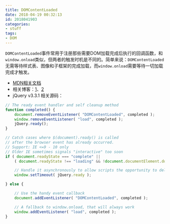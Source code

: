 ```yaml
---
title: DOMContentLoaded
date: 2018-04-19 00:32:13
id: 2018041903
categories:
- stuff
tags:
- DOM
---
```


`DOMContentLoaded`事件常用于注册那些需要DOM加载完成后执行的回调函数，和`window.onload`类似，但两者的触发时机是不同的。简单来说：`DOMContentLoaded`无需等待样式表、图像和子框架的完成加载，而`window.onload`需要等待一切加载完成才触发。

- [MDN相关文档](https://developer.mozilla.org/zh-CN/docs/Web/Events/DOMContentLoaded)
- 相关博客：[1](http://www.cnblogs.com/hh54188/archive/2013/03/01/2939426.html)、[2](http://www.alloyteam.com/2014/03/effect-js-css-and-img-event-of-domcontentloaded/)
- jQuery v3.3.1 相关源码：
```javascript
// The ready event handler and self cleanup method
function completed() {
	document.removeEventListener( "DOMContentLoaded", completed );
	window.removeEventListener( "load", completed );
	jQuery.ready();
}

// Catch cases where $(document).ready() is called
// after the browser event has already occurred.
// Support: IE <=9 - 10 only
// Older IE sometimes signals "interactive" too soon
if ( document.readyState === "complete" ||
	( document.readyState !== "loading" && !document.documentElement.doScroll ) ) {

	// Handle it asynchronously to allow scripts the opportunity to delay ready
	window.setTimeout( jQuery.ready );

} else {

	// Use the handy event callback
	document.addEventListener( "DOMContentLoaded", completed );

	// A fallback to window.onload, that will always work
	window.addEventListener( "load", completed );
}
```